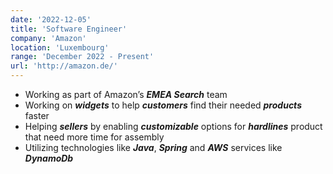 ```yaml
---
date: '2022-12-05'
title: 'Software Engineer'
company: 'Amazon'
location: 'Luxembourg'
range: 'December 2022 - Present'
url: 'http://amazon.de/'
---
```


- Working as part of Amazon’s <b><i>EMEA Search</i></b> team 
- Working on <b><i>widgets</i></b> to help <b><i>customers</i></b> find their needed <b><i>products</i></b> faster 
- Helping <b><i>sellers</i></b> by enabling <b><i>customizable</i></b> options for <b><i>hardlines</i></b> product that need more time for assembly 
- Utilizing technologies like <b><i>Java</i></b>, <b><i>Spring</i></b> and <b><i>AWS</i></b> services like <b><i>DynamoDb</i></b>

